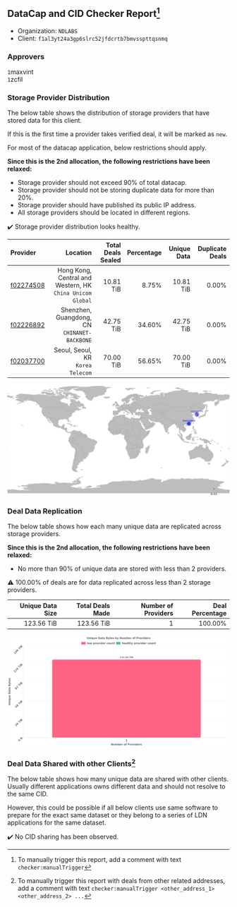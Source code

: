 ## DataCap and CID Checker Report[^1]
 - Organization: `NDLABS`
 - Client: `f1al3yt24a3gp6slrc52jfdcrtb7bmvsspttqsnmq`
### Approvers
`1`maxvint<br/>`1`zcfil

### Storage Provider Distribution
The below table shows the distribution of storage providers that have stored data for this client.

If this is the first time a provider takes verified deal, it will be marked as `new`.

For most of the datacap application, below restrictions should apply.

**Since this is the 2nd allocation, the following restrictions have been relaxed:**
 - Storage provider should not exceed 90% of total datacap.
 - Storage provider should not be storing duplicate data for more than 20%.
 - Storage provider should have published its public IP address.
 - All storage providers should be located in different regions.

✔️ Storage provider distribution looks healthy.

| Provider                                              |                                                     Location | Total Deals Sealed | Percentage | Unique Data | Duplicate Deals |
| :---------------------------------------------------- | -----------------------------------------------------------: | -----------------: | ---------: | ----------: | --------------: |
| [f02274508](https://filfox.info/en/address/f02274508) | Hong Kong, Central and Western, HK<br/>`China Unicom Global` |          10.81 TiB |      8.75% |   10.81 TiB |           0.00% |
| [f02226892](https://filfox.info/en/address/f02226892) |              Shenzhen, Guangdong, CN<br/>`CHINANET-BACKBONE` |          42.75 TiB |     34.60% |   42.75 TiB |           0.00% |
| [f02037700](https://filfox.info/en/address/f02037700) |                         Seoul, Seoul, KR<br/>`Korea Telecom` |          70.00 TiB |     56.65% |   70.00 TiB |           0.00% |

<img src="https://raw.githubusercontent.com/data-preservation-programs/filplus-checker-assets/main/filecoin-project/filecoin-plus-large-datasets/issues/2084/1691119736731.png"/>

### Deal Data Replication
The below table shows how each many unique data are replicated across storage providers.


**Since this is the 2nd allocation, the following restrictions have been relaxed:**
- No more than 90% of unique data are stored with less than 2 providers.

⚠️ 100.00% of deals are for data replicated across less than 2 storage providers.

| Unique Data Size | Total Deals Made | Number of Providers | Deal Percentage |
| ---------------: | ---------------: | ------------------: | --------------: |
|       123.56 TiB |       123.56 TiB |                   1 |         100.00% |

<img src="https://raw.githubusercontent.com/data-preservation-programs/filplus-checker-assets/main/filecoin-project/filecoin-plus-large-datasets/issues/2084/1691119737557.png"/>

### Deal Data Shared with other Clients[^3]
The below table shows how many unique data are shared with other clients.
Usually different applications owns different data and should not resolve to the same CID.

However, this could be possible if all below clients use same software to prepare for the exact same dataset or they belong to a series of LDN applications for the same dataset.

✔️ No CID sharing has been observed.

[^1]: To manually trigger this report, add a comment with text `checker:manualTrigger`

[^2]: Deals from those addresses are combined into this report as they are specified with `checker:manualTrigger`

[^3]: To manually trigger this report with deals from other related addresses, add a comment with text `checker:manualTrigger <other_address_1> <other_address_2> ...`
